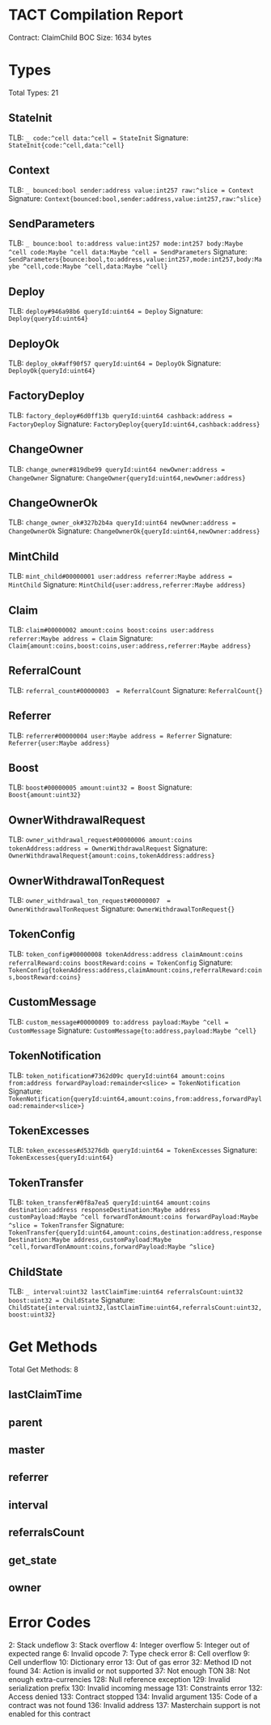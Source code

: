 # TACT Compilation Report
Contract: ClaimChild
BOC Size: 1634 bytes

# Types
Total Types: 21

## StateInit
TLB: `_ code:^cell data:^cell = StateInit`
Signature: `StateInit{code:^cell,data:^cell}`

## Context
TLB: `_ bounced:bool sender:address value:int257 raw:^slice = Context`
Signature: `Context{bounced:bool,sender:address,value:int257,raw:^slice}`

## SendParameters
TLB: `_ bounce:bool to:address value:int257 mode:int257 body:Maybe ^cell code:Maybe ^cell data:Maybe ^cell = SendParameters`
Signature: `SendParameters{bounce:bool,to:address,value:int257,mode:int257,body:Maybe ^cell,code:Maybe ^cell,data:Maybe ^cell}`

## Deploy
TLB: `deploy#946a98b6 queryId:uint64 = Deploy`
Signature: `Deploy{queryId:uint64}`

## DeployOk
TLB: `deploy_ok#aff90f57 queryId:uint64 = DeployOk`
Signature: `DeployOk{queryId:uint64}`

## FactoryDeploy
TLB: `factory_deploy#6d0ff13b queryId:uint64 cashback:address = FactoryDeploy`
Signature: `FactoryDeploy{queryId:uint64,cashback:address}`

## ChangeOwner
TLB: `change_owner#819dbe99 queryId:uint64 newOwner:address = ChangeOwner`
Signature: `ChangeOwner{queryId:uint64,newOwner:address}`

## ChangeOwnerOk
TLB: `change_owner_ok#327b2b4a queryId:uint64 newOwner:address = ChangeOwnerOk`
Signature: `ChangeOwnerOk{queryId:uint64,newOwner:address}`

## MintChild
TLB: `mint_child#00000001 user:address referrer:Maybe address = MintChild`
Signature: `MintChild{user:address,referrer:Maybe address}`

## Claim
TLB: `claim#00000002 amount:coins boost:coins user:address referrer:Maybe address = Claim`
Signature: `Claim{amount:coins,boost:coins,user:address,referrer:Maybe address}`

## ReferralCount
TLB: `referral_count#00000003  = ReferralCount`
Signature: `ReferralCount{}`

## Referrer
TLB: `referrer#00000004 user:Maybe address = Referrer`
Signature: `Referrer{user:Maybe address}`

## Boost
TLB: `boost#00000005 amount:uint32 = Boost`
Signature: `Boost{amount:uint32}`

## OwnerWithdrawalRequest
TLB: `owner_withdrawal_request#00000006 amount:coins tokenAddress:address = OwnerWithdrawalRequest`
Signature: `OwnerWithdrawalRequest{amount:coins,tokenAddress:address}`

## OwnerWithdrawalTonRequest
TLB: `owner_withdrawal_ton_request#00000007  = OwnerWithdrawalTonRequest`
Signature: `OwnerWithdrawalTonRequest{}`

## TokenConfig
TLB: `token_config#00000008 tokenAddress:address claimAmount:coins referralReward:coins boostReward:coins = TokenConfig`
Signature: `TokenConfig{tokenAddress:address,claimAmount:coins,referralReward:coins,boostReward:coins}`

## CustomMessage
TLB: `custom_message#00000009 to:address payload:Maybe ^cell = CustomMessage`
Signature: `CustomMessage{to:address,payload:Maybe ^cell}`

## TokenNotification
TLB: `token_notification#7362d09c queryId:uint64 amount:coins from:address forwardPayload:remainder<slice> = TokenNotification`
Signature: `TokenNotification{queryId:uint64,amount:coins,from:address,forwardPayload:remainder<slice>}`

## TokenExcesses
TLB: `token_excesses#d53276db queryId:uint64 = TokenExcesses`
Signature: `TokenExcesses{queryId:uint64}`

## TokenTransfer
TLB: `token_transfer#0f8a7ea5 queryId:uint64 amount:coins destination:address responseDestination:Maybe address customPayload:Maybe ^cell forwardTonAmount:coins forwardPayload:Maybe ^slice = TokenTransfer`
Signature: `TokenTransfer{queryId:uint64,amount:coins,destination:address,responseDestination:Maybe address,customPayload:Maybe ^cell,forwardTonAmount:coins,forwardPayload:Maybe ^slice}`

## ChildState
TLB: `_ interval:uint32 lastClaimTime:uint64 referralsCount:uint32 boost:uint32 = ChildState`
Signature: `ChildState{interval:uint32,lastClaimTime:uint64,referralsCount:uint32,boost:uint32}`

# Get Methods
Total Get Methods: 8

## lastClaimTime

## parent

## master

## referrer

## interval

## referralsCount

## get_state

## owner

# Error Codes
2: Stack undeflow
3: Stack overflow
4: Integer overflow
5: Integer out of expected range
6: Invalid opcode
7: Type check error
8: Cell overflow
9: Cell underflow
10: Dictionary error
13: Out of gas error
32: Method ID not found
34: Action is invalid or not supported
37: Not enough TON
38: Not enough extra-currencies
128: Null reference exception
129: Invalid serialization prefix
130: Invalid incoming message
131: Constraints error
132: Access denied
133: Contract stopped
134: Invalid argument
135: Code of a contract was not found
136: Invalid address
137: Masterchain support is not enabled for this contract